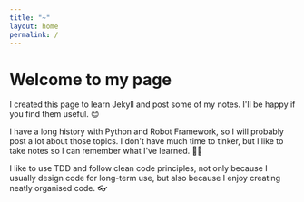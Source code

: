 ```yaml
---
title: "~"
layout: home
permalink: /
---
```


# Welcome to my page

I created this page to learn Jekyll and post some of my notes. I'll be happy if you find them useful. 😊

I have a long history with Python and Robot Framework, so I will probably post a lot about those topics. I don't have much time to tinker, but I like to take notes so I can remember what I've learned. 🐍🤖

I like to use TDD and follow clean code principles, not only because I usually design code for long-term use, but also because I enjoy creating neatly organised code. 👓
